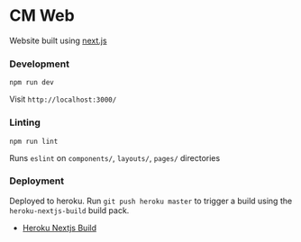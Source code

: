 # CM Web

Website built using [next.js](https://github.com/zeit/next.js)

### Development
```
npm run dev
```
Visit `http://localhost:3000/`

### Linting
```
npm run lint
```
Runs `eslint` on `components/`, `layouts/`, `pages/` directories

### Deployment
Deployed to heroku. Run `git push heroku master` to trigger a build using the `heroku-nextjs-build` build pack.
- [Heroku Nextjs Build](https://github.com/mars/heroku-nextjs)
